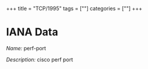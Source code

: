 +++
title = "TCP/1995"
tags = [""]
categories = [""]
+++

# IANA Data

_Name:_ perf-port

_Description:_ cisco perf port

